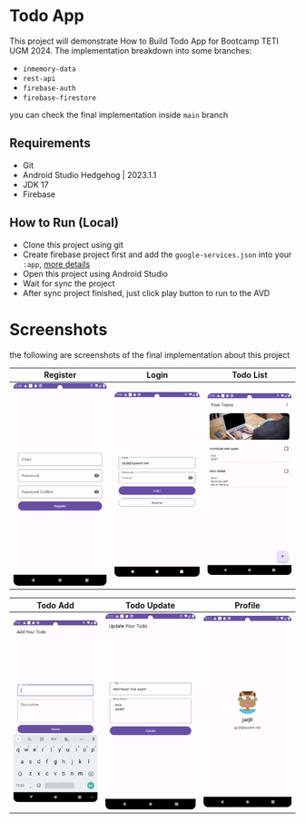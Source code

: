 # Todo App
This project will demonstrate How to Build Todo App for Bootcamp TETI UGM 2024.
The implementation breakdown into some branches:
- `inmemory-data`
- `rest-api`
- `firebase-auth`
- `firebase-firestore`

you can check the final implementation inside `main` branch


## Requirements
- Git
- Android Studio Hedgehog | 2023.1.1
- JDK 17
- Firebase


## How to Run (Local)
- Clone this project using git 
- Create firebase project first and add the `google-services.json` into your `:app`, [more details](https://firebase.google.com/docs/android/setup)
- Open this project using Android Studio
- Wait for sync the project
- After sync project finished, just click play button to run to the AVD


# Screenshots
the following are screenshots of the final implementation about this project

| Register | Login | Todo List |
|-|-|-|
|![Register](./screenshot/1-register.png)|![Login](./screenshot/2-login.png)|![Todo List](./screenshot/3-todo_list.png)|

| Todo Add | Todo Update | Profile |
|-|-|-|
|![Todo Add](./screenshot/4-todo_add.png)|![Todo Update](./screenshot/5-todo_update.png)|![Profile](./screenshot/6-profile.png)|